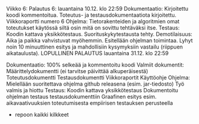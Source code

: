Viikko 6:
Palautus 6: lauantaina 10.12. klo 22:59
Dokumentaatio: Kirjoitettu koodi kommentoitua. Toteutus- ja testausdokumentaatiota kirjoitettu.
Viikkoraportti numero 6
Ohjelma: Tietorakenteiden ja algoritmien omat toteutukset käytössä siltä osin mitä on sovittu tehtäväksi itse.
Testaus: Koodin kattava yksikkötestaus. Suorituskykytestausta tehty.
Demotilaisuus:
Aika ja paikka vahvistuvat myöhemmin.
Esitellään ohjelman toimintaa.
Lyhyt noin 10 minuuttinen esitys ja mahdollisiin kysymyksiin vastailu (riippuen aikataulusta).
LOPULLINEN PALAUTUS
lauantaina 31.12. klo 22:59

Dokumentaatio:
100% selkeää ja kommentoitu koodi
Valmiit dokumentit:
Määrittelydokumentti (ei tarvitse päivittää alkuperäisestä)
Toteutusdokumentti
Testausdokumentti
Viikkoraportit
Käyttöohje
Ohjelma:
Mielellään suoritettava ohjelma github releasena (esim. jar-tiedosto)
Työ valmis ja hiottu
Testaus:
Koodin kattava yksikkötestaus
Dokumentoitu ohjelman testaus testausdokumenttiin
Graafinen esitys esim. aikavaativuuksien toteutumisesta empiirisen testauksen perusteella
- repoon kaikki kilkkeet